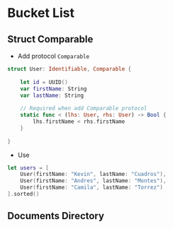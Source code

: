 #  Bucket List

## Struct Comparable
- Add protocol `Comparable`

```swift
struct User: Identifiable, Comparable {
    
    let id = UUID()
    var firstName: String
    var lastName: String
    
    // Required when add Comparable protocol
    static func < (lhs: User, rhs: User) -> Bool {
        lhs.firstName < rhs.firstName
    }
    
}
```

- Use
```swift
let users = [
    User(firstName: "Kevin", lastName: "Cuadros"),
    User(firstName: "Andres", lastName: "Montes"),
    User(firstName: "Camila", lastName: "Torrez")
].sorted()
```

## Documents Directory
